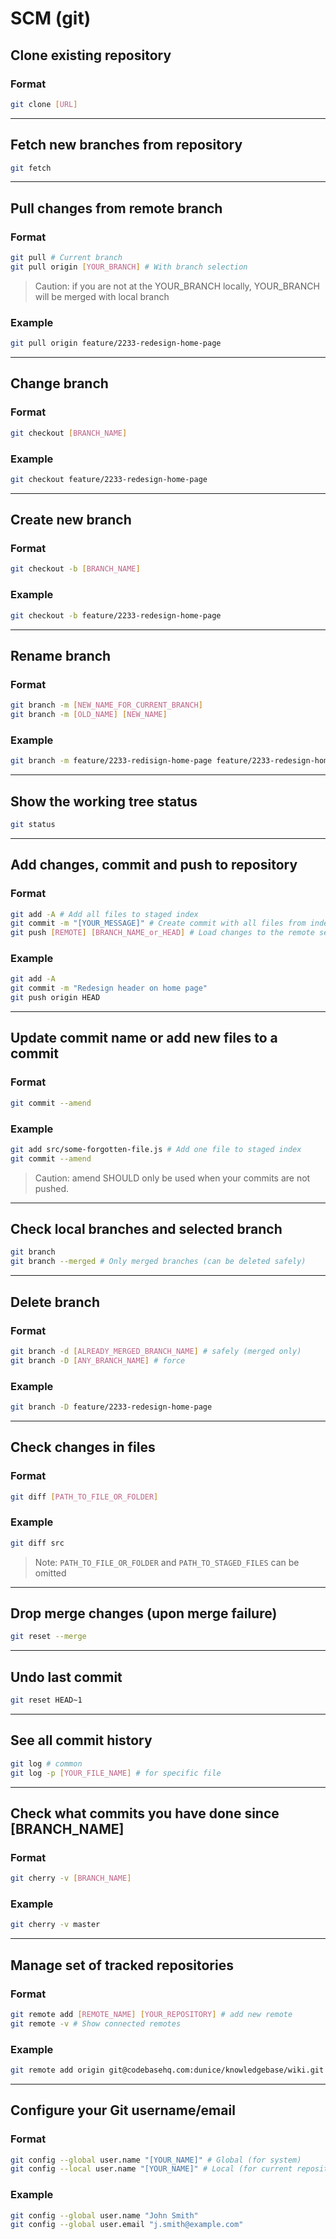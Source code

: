 # SCM (git)

## Clone existing repository
### Format
```bash
git clone [URL]
```

---

## Fetch new branches from repository
```bash
git fetch
```

---

## Pull changes from remote branch
### Format
```bash
git pull # Current branch
git pull origin [YOUR_BRANCH] # With branch selection
```
> Caution: if you are not at the YOUR_BRANCH locally, YOUR_BRANCH will be merged with local branch
### Example
```bash
git pull origin feature/2233-redesign-home-page
```

---

## Change branch
### Format
```bash
git checkout [BRANCH_NAME]
```
### Example

```bash
git checkout feature/2233-redesign-home-page
```

---

## Create new branch
### Format
```bash
git checkout -b [BRANCH_NAME]
```
### Example
```bash
git checkout -b feature/2233-redesign-home-page
```

---

## Rename branch
### Format
```bash
git branch -m [NEW_NAME_FOR_CURRENT_BRANCH]
git branch -m [OLD_NAME] [NEW_NAME]
```
### Example
```bash
git branch -m feature/2233-redisign-home-page feature/2233-redesign-home-page
```

---

## Show the working tree status

```bash
git status
```

---

## Add changes, commit and push to repository
### Format
```bash
git add -A # Add all files to staged index
git commit -m "[YOUR_MESSAGE]" # Create commit with all files from index
git push [REMOTE] [BRANCH_NAME_or_HEAD] # Load changes to the remote server
```
### Example
```bash
git add -A
git commit -m "Redesign header on home page"
git push origin HEAD
```

---

## Update commit name or add new files to a commit
### Format
```bash
git commit --amend
```
### Example
```bash
git add src/some-forgotten-file.js # Add one file to staged index
git commit --amend
```
> Caution: amend SHOULD only be used when your commits are not pushed.

---

## Check local branches and selected branch
```bash
git branch
git branch --merged # Only merged branches (can be deleted safely)
```

---

## Delete branch
### Format
```bash
git branch -d [ALREADY_MERGED_BRANCH_NAME] # safely (merged only)
git branch -D [ANY_BRANCH_NAME] # force
```
### Example
```bash
git branch -D feature/2233-redesign-home-page
```

---

## Check changes in files
### Format
```bash
git diff [PATH_TO_FILE_OR_FOLDER]
```
### Example
```bash
git diff src
```
> Note: `PATH_TO_FILE_OR_FOLDER` and `PATH_TO_STAGED_FILES` can be omitted

---


## Drop merge changes (upon merge failure)
```bash
git reset --merge
```

---

## Undo last commit
```bash
git reset HEAD~1
```

---


## See all commit history
```bash
git log # common
git log -p [YOUR_FILE_NAME] # for specific file
```

---


## Check what commits you have done since [BRANCH_NAME]
### Format
```bash
git cherry -v [BRANCH_NAME]
```
### Example
```bash
git cherry -v master
```

---

## Manage set of tracked repositories
### Format
```bash
git remote add [REMOTE_NAME] [YOUR_REPOSITORY] # add new remote
git remote -v # Show connected remotes
```
### Example
```bash
git remote add origin git@codebasehq.com:dunice/knowledgebase/wiki.git
```

---

## Configure your Git username/email
### Format
```bash
git config --global user.name "[YOUR_NAME]" # Global (for system)
git config --local user.name "[YOUR_NAME]" # Local (for current repository)
```
### Example
```bash
git config --global user.name "John Smith"
git config --global user.email "j.smith@example.com"
```
